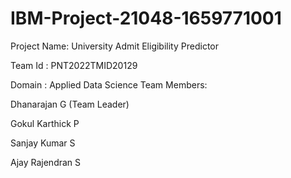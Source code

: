 # IBM-Project-21048-1659771001
Project Name: University Admit Eligibility Predictor

Team Id : PNT2022TMID20129

Domain : Applied Data Science
Team Members:

Dhanarajan G (Team Leader)

Gokul Karthick P

Sanjay Kumar S

Ajay Rajendran S
